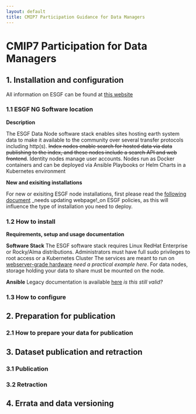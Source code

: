```yaml
---
layout: default
title: CMIP7 Participation Guidance for Data Managers
---
```


# CMIP7 Participation for Data Managers

## 1. Installation and configuration
All information on ESGF can be found at [this website](https://esgf.github.io/) 
### 1.1 ESGF NG Software location
**Description**

The ESGF Data Node software stack enables sites hosting earth system data to make it available to the community over several transfer protocols including http(s). ~~Index nodes enable search for hosted data via data publishing to the index, and these nodes include a search API and web frontend~~. Identity nodes manage user accounts. Nodes run as Docker containers and can be deployed via Ansible Playbooks or Helm Charts in a Kubernetes environment

**New and exisiting installations**

For new or exisiting ESGF node installations, first please read the [following document](www.esgf.com) _needs updating webpage!_on ESGF policies, as this will influence the type of installation you need to deploy. 
### 1.2 How to install
**Requirements, setup and usage documentation**

**Software Stack**
The ESGF software stack requires Linux RedHat Enterprise or Rocky/Alma distributions. Administrators must have full sudo privileges to root access or a Kubernetes Cluster
The services are meant to run on [webserver-grade hardware](www.exaple.com) _need a practical example here_. For data nodes, storage holding your data to share must be mounted on the node. 

**Ansible** 
Legacy documentation is available [here](https://esgf.github.io/esgf-ansible/intro/intro.html) _is this still valid?_


### 1.3 How to configure 
## 2. Preparation for publication
### 2.1 How to prepare your data for publication 
## 3. Dataset publication and retraction
### 3.1 Publication 
### 3.2 Retraction 
## 4. Errata and data versioning
